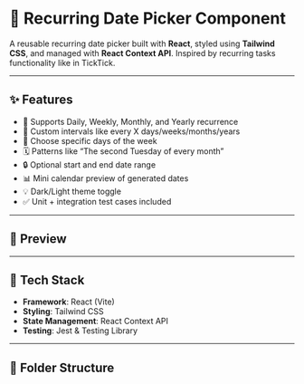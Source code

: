 # 🔁 Recurring Date Picker Component

A reusable recurring date picker built with **React**, styled using **Tailwind CSS**, and managed with **React Context API**. Inspired by recurring tasks functionality like in TickTick.

---

## ✨ Features

- 📅 Supports Daily, Weekly, Monthly, and Yearly recurrence
- 🔁 Custom intervals like every X days/weeks/months/years
- 📆 Choose specific days of the week
- 🗓️ Patterns like “The second Tuesday of every month”
- 🔒 Optional start and end date range
- 📊 Mini calendar preview of generated dates
- 💡 Dark/Light theme toggle
- ✅ Unit + integration test cases included

---

## 📸 Preview


---

## 🚀 Tech Stack

- **Framework**: React (Vite)
- **Styling**: Tailwind CSS
- **State Management**: React Context API
- **Testing**: Jest & Testing Library

---

## 📁 Folder Structure


